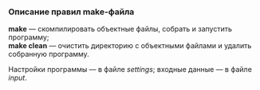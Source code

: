 ### Описание правил make-файла

**make** — скомпилировать объектные файлы, собрать и запустить программу;<br>
**make clean** — очистить директорию с объектными файлами и удалить собранную программу.<br>

Настройки программы — в файле _settings_; входные данные — в файле _input_.